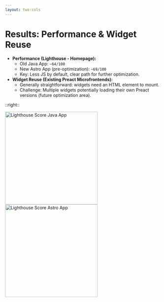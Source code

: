 ```yaml
---
layout: two-cols
---
```


# Results: Performance & Widget Reuse

<ul>
  <li v-click="1"><strong>Performance (Lighthouse - Homepage):</strong>
    <ul>
      <li>Old Java App: <code>~64/100</code></li>
      <li>New Astro App (pre-optimization): <code>~69/100</code></li>
      <li>Key: Less JS by default, clear path for further optimization.</li>
    </ul>
  </li>
  <li v-click="2"><strong>Widget Reuse (Existing Preact Microfrontends):</strong>
    <ul>
      <li>Generally straightforward: widgets need an HTML element to mount.</li>
      <li>Challenge: Multiple widgets potentially loading their own Preact versions (future optimization area).</li>
    </ul>
  </li>
</ul>

::right::

<div class="grid grid-cols-1 gap-4 h-[500px] w-full place-items-center">
  <img v-click="1" src="/2025-04-23/ka-java-performance.png" class="rounded-lg shadow-lg" alt="Lighthouse Score Java App" width="300px"/>
  <img v-click="1" src="/2025-04-23/ka-astro-performance.png" class="rounded-lg shadow-lg" width="300px" alt="Lighthouse Score Astro App"/>
</div> 